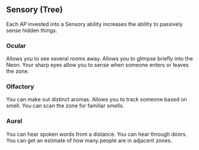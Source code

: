 ## Sensory (Tree)
Each AP invested into a Sensory ability increases the ability to passively sense hidden things.

### Ocular
Allows you to see several rooms away.
Allows you to glimpse briefly into the Neon.
Your sharp eyes allow you to sense when someone enters or leaves the zone.

### Olfactory
You can make out distinct aromas.
Allows you to track someone based on smell.
You can scan the zone for familiar smells.

### Aural
You can hear spoken words from a distance.
You can hear through doors.
You can get an estimate of how many people are in adjacent zones.